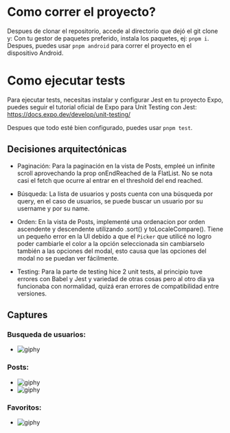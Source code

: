 # Como correr el proyecto?

Despues de clonar el repositorio, accede al directorio que dejó el git clone y:
Con tu gestor de paquetes preferido, instala los paquetes, ej: `pnpm i`.
Despues, puedes usar `pnpm android` para correr el proyecto en el dispositivo Android.

# Como ejecutar tests
Para ejecutar tests, necesitas instalar y configurar Jest en tu proyecto Expo, puedes seguir el tutorial oficial de Expo para Unit Testing con Jest: https://docs.expo.dev/develop/unit-testing/

Despues que todo esté bien configurado, puedes usar `pnpm test`.

## Decisiones arquitectónicas
- Paginación: Para la paginación en la vista de Posts, empleé un infinite scroll aprovechando la prop onEndReached de la FlatList. No se nota casi el fetch que ocurre al entrar en el threshold del end reached.

- Búsqueda: La lista de usuarios y posts cuenta con una búsqueda por query, en el caso de usuarios, se puede buscar un usuario por su username y por su name.

- Orden: En la vista de Posts, implementé una ordenacion por orden ascendente y descendente utilizando .sort() y toLocaleCompare(). Tiene un pequeño error en la UI debido a que el `Picker` que utilicé no logro poder cambiarle el color a la opción seleccionada sin cambiarselo también a las opciones del modal, esto causa que las opciones del modal no se puedan ver fácilmente.

- Testing: Para la parte de testing hice 2 unit tests, al principio tuve errores con Babel y Jest y variedad de otras cosas pero al otro día ya funcionaba con normalidad, quizá eran errores de compatibilidad entre versiones.

## Captures
### Busqueda de usuarios:
- ![giphy](https://github.com/user-attachments/assets/43a0f03c-9821-41ab-a3db-61e680a6e18e)

### Posts:
- ![giphy](https://github.com/user-attachments/assets/dc0e7202-b15a-4cd5-9e7c-c775ea967a75)
- ![giphy](https://github.com/user-attachments/assets/e827d7c2-9956-4383-a368-5c9905ce52f5)

### Favoritos:
- ![giphy](https://github.com/user-attachments/assets/f1a58065-2d19-492f-92f4-3a9c693b10d4)



